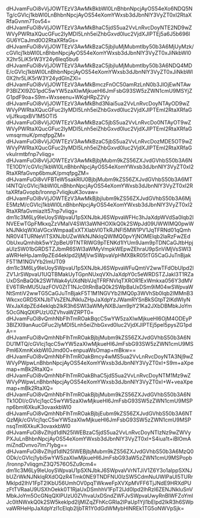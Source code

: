 dHJvamFuOi8vVjJOWTEzV3AwMkBkbWl0LnBhbnNpcjAyOS54eXo6NDQ5NTg/cGVlcj1kbWl0LnBhbnNpcjAyOS54eXomYWxsb3dJbnNlY3VyZT0xI2RtaXRfaGvnm7Tov54=
dHJvamFuOi8vVjJOWTEzV3AwMkBhaC5jdS5ua2VvLnRvcDoyNTE2ND9wZWVyPWRtaXQucGFuc2lyMDI5Lnh5eiZhbGxvd0luc2VjdXJlPTEj5a6J5b696IGU6YCaJmd0O2RtaXRfaGs=
dHJvamFuOi8vVjJOWTEzV3AwMkBzaC5jbjIuMjMubmtlby50b3A6MjUyMzk/cGVlcj1kbWl0LnBhbnNpcjAyOS54eXomYWxsb3dJbnNlY3VyZT0xJiNkbWl0X2hr5LiK5rW3Y24y6Ieq5bu6
dHJvamFuOi8vVjJOWTEzV3AwMkBzaC5jbjIuMjMubmtlby50b3A6NDQ4MDE/cGVlcj1kbWl0LnBhbnNpcjAyOS54eXomYWxsb3dJbnNlY3VyZT0xJiNkbWl0X2hr5LiK5rW3Y24ydGlnZXI=
dHJvamFuOi8vVjJOWTEzV3AwMkBmczFnOC50amRzLnN0b3JlOjEwNTAwP3BlZXI9ZG1pdC5wYW5zaXIwMjkueHl6JmFsbG93SW5zZWN1cmU9MSYjZG1pdF9oa+S9m+Wxseenu+WKqHRpZ2Vy
dHJvamFuOi8vVjJOWTEzV3AwMkBhd3Niai5ua2VvLnRvcDoyNTAyOD9wZWVyPWRtaXQucGFuc2lyMDI5Lnh5eiZhbGxvd0luc2VjdXJlPTEmI2RtaXRfaGvljJfkuqxBV1M5OTI5
dHJvamFuOi8vVjJOWTEzV3AwMkBzaC5jbS5ua2VvLnRvcDo0NTAyOT9wZWVyPWRtaXQucGFuc2lyMDI5Lnh5eiZhbGxvd0luc2VjdXJlPTEmI2RtaXRfaGvmsqrmuK/pmqfpgZM=
dHJvamFuOi8vVjJOWTEzV3AwMkBzaC5jbS5ua2VvLnRvcDozMDE5OT9wZWVyPWRtaXQucGFuc2lyMDI5Lnh5eiZhbGxvd0luc2VjdXJlPTEmI2RtaXRfaGvkuIrmtbfnp7vliqg=
dHJvamFuOi8vVjJOWTEzV3AwMkBjbjMubm9kZS56ZXJvdGVhbS50b3A6NTE1ODY/cGVlcj1kbWl0LnBhbnNpcjAyOS54eXomYWxsb3dJbnNlY3VyZT0xI2RtaXRfaGvnp6bmuK/pmqfpgZM=
dHJvamFuOi8vVFBTeW5sakRIU0BjbjMubm9kZS56ZXJvdGVhbS50b3A6MTI4NTQ/cGVlcj1kbWl0LnBhbnNpcjAyOS54eXomYWxsb3dJbnNlY3VyZT0xI2RtaXRfaGvopb/lronnp7vliqjkuK3ovaw=
dHJvamFuOi8vVjJOWTEzV3AwMkBjbjIubm9kZS56ZXJvdGVhbS50b3A6MjE5MzM/cGVlcj1kbWl0LnBhbnNpcjAyOS54eXomYWxsb3dJbnNlY3VyZT0xI2RtaXRfaGvmiazlt57np7vliqg=
dm1lc3M6Ly9leUoySWpvaU1pSXNJbkJ6SWpvaWFHc3hJaXdpWVdSa0lqb2lNVEEwTGpFMkxqZzVMalV4SWl3aWNHOXlkQ0k2SWpJd09UWWlMQ0pwWkNJNklqWXlaVGcxWmpaaExXTXlabVl0TkRJNFl5MW1PV1JqTFRNd01qQmhNR0V4TURNeVlTSXNJbUZwWkNJNklqQWlMQ0pvYjNOMElqb2laRzFwZEdObUxuQmhibk5wY2pBeU9TNTRlWG9pTENKd1lYUm9Jam9pTDNCaGJtbHpjaUlzSW01bGRDSTZJbmR6SWl3aWMyVmpkWEpwZEhraU9pSnViMjVsSWl3aWRHeHpJam9pZEd4eklpd2ljMjVwSWpvaVpHMXBkR05tTG5CaGJuTnBjakF5T1M1NGVYb2lmUT09
dm1lc3M6Ly9leUoySWpvaU1pSXNJbkJ6SWpvaWFuQmtiV2wwTFdObUlpd2lZV1JrSWpvaU1UQTBMakUyTGpnNUxqVXhJaXdpY0c5eWRDSTZJakl3T1RZaUxDSnBaQ0k2SW1Wak4yUXdNbVJqTFRFNVlqTXROR1ExWmkxa056Y3dMVEV6TlRnMU5UazFOV0ZtT1NJc0ltRnBaQ0k2SWpBaUxDSm9iM04wSWpvaWNtSmtiV2wwTG5CaGJuTnBjakF5T1M1NGVYb2lMQ0p3WVhSb0lqb2lMMnB3WkcxcGRDSXNJbTVsZENJNkluZHpJaXdpYzJWamRYSnBkSGtpT2lKdWIyNWxJaXdpZEd4eklqb2lkR3h6SWl3aWMyNXBJam9pY21Ka2JXbDBMbkJoYm5OcGNqQXlPUzU0ZVhvaWZRPT0=
dHJvamFuOi8vQmhNbFlhTmROakBqcC5wYW5zaXIwMjkueHl6OjM4ODEyP3BlZXI9anAucGFuc2lyMDI5Lnh5eiZhbGxvd0luc2VjdXJlPTEj5pel5pysZG1pdA==
dHJvamFuOi8vQmhNbFlhTmROakBjbjMubm9kZS56ZXJvdGVhbS50b3A6NDU1MTQ/cGVlcj1qcC5wYW5zaXIwMjkueHl6JmFsbG93SW5zZWN1cmU9MSPml6XmnKxkbWl0Jmd0O+enpuaWsOmap+mBkw==
dHJvamFuOi8vQmhNbFlhTmROakBmcy4wMS5ua2VvLnRvcDoyNTA3Nj9wZWVyPWpwLnBhbnNpcjAyOS54eXomYWxsb3dJbnNlY3VyZT0xI+S9m+aXpemap+mBk2RtaXQ=
dHJvamFuOi8vQmhNbFlhTmROakBhaC5jdS5ua2VvLnRvcDoyNTM1Mz9wZWVyPWpwLnBhbnNpcjAyOS54eXomYWxsb3dJbnNlY3VyZT0xI+W+veaXpemap+mBk2RtaXQ=
dHJvamFuOi8vQmhNbFlhTmROakBjbjMubm9kZS56ZXJvdGVhbS50b3A6NTk1ODI/cGVlcj1qcC5wYW5zaXIwMjkueHl6JmFsbG93SW5zZWN1cmU9MSPnp6bml6XkuK3ovaxkbWl0
dHJvamFuOi8vQmhNbFlhTmROakBjbjEubm9kZS56ZXJvdGVhbS50b3A6NTQzMjk/cGVlcj1qcC5wYW5zaXIwMjkueHl6JmFsbG93SW5zZWN1cmU9MSPnsqTml6XkuK3ovaxkbWl0
dHJvamFuOi8vZlhjd1dIN25IWEBzaC5jdS5ua2VvLnRvcDoyNTIzNz9wZWVyPXJuLnBhbnNpcjAyOS54eXomYWxsb3dJbnNlY3VyZT0xI+S4iua1t+iBlOmAmiZndDvnvo7lm71ybg==
dHJvamFuOi8vZlhjd1dIN25IWEBjbjMubm9kZS56ZXJvdGVhbS50b3A6MzQ0ODk/cGVlcj1ybi5wYW5zaXIwMjkueHl6JmFsbG93aW5zZWN1cmU9MSPopb/lronnp7vliqgmZ3Q7576O5Zu9cm4=
dm1lc3M6Ly9leUoySWpvaU1pSXNJbkJ6SWpvaVVrNTJiV1Z6Y3o1alppSXNJbUZrWkNJNklqRXdOQzR4Tmk0NE9TNDFNU0lzSW5CdmNuUWlPaUl5TURrMklpd2lhV1FpT2lKbU56UmhOV0pqTWkweFpXVXpMVFF6TjJNdE9HRXdPUzFtTVRaaU9USXhOekk0T1RjaUxDSmhhV1FpT2lJd0lpd2lhRzl6ZENJNkluSnVMbkJoYm5OcGNqQXlPUzU0ZVhvaUxDSndZWFJvSWpvaUwyRnBlWFZoYmlJc0ltNWxkQ0k2SW5keklpd2ljMlZqZFhKcGRIa2lPaUp1YjI1bElpd2lkR3h6SWpvaWRHeHpJaXdpYzI1cElqb2ljbTR1Y0dGdWMybHlNREk1TG5oNWVpSjk=
